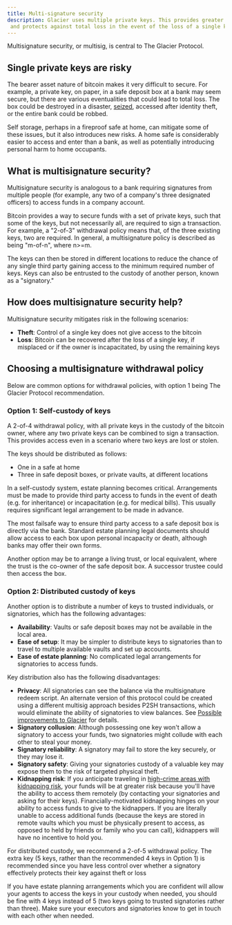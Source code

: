 ```yaml
---
title: Multi-signature security
description: Glacier uses multiple private keys. This provides greater security,
 and protects against total loss in the event of the loss of a single key.
---
```


Multisignature security, or multisig, is central to The Glacier Protocol.


## Single private keys are risky

The bearer asset nature of bitcoin makes it very difficult to secure. For example,
a private key, on paper, in a safe deposit box at a bank may seem secure, but 
there are various eventualities that could lead to total loss. The box could be
destroyed in a disaster, [seized](http://abcnews.go.com/GMA/story?id=4832471),
accessed after identity theft, or the entire bank could be robbed.

Self storage, perhaps in a fireproof safe at home, can mitigate some of these issues,
but it also introduces new risks. A home safe is considerably easier to access and
enter than a bank, as well as potentially introducing personal harm to home
occupants.

## What is multisignature security?

Multisignature security is analogous to a bank requiring signatures from multiple
people (for example, any two of a company's three designated officers) to access
funds in a company account.

Bitcoin provides a way to secure funds with a set of private keys, such that some
of the keys, but not necessarily all, are required to sign a transaction. For
example, a "2-of-3" withdrawal policy means that, of the three existing keys, two
are required. In general, a multisignature policy is described as being "m-of-n",
where n>=m.

The keys can then be stored in different locations to reduce the chance of any single
third party gaining access to the minimum required number of keys. Keys can also be
entrusted to the custody of another person, known as a "signatory."

## How does multisignature security help?

Multisignature security mitigates risk in the following scenarios:

* **Theft**: Control of a single key does not give access to the bitcoin
* **Loss**: Bitcoin can be recovered after the loss of a single key, if
misplaced or if the owner is incapacitated, by using the remaining keys

## Choosing a multisignature withdrawal policy

Below are common options for withdrawal policies, with option 1 being The Glacier
Protocol recommendation.

### Option 1: Self-custody of keys

A 2-of-4 withdrawal policy, with all private keys in the custody of the bitcoin owner,
where any two private keys can be combined to sign a transaction. This provides access
even in a scenario where two keys are lost or stolen.

The keys should be distributed as follows:

* One in a safe at home
* Three in safe deposit boxes, or private vaults, at different locations

In a self-custody system, estate planning becomes critical. Arrangements must be made
to provide third party access to funds in the event of death (e.g. for inheritance) or
incapacitation (e.g. for medical bills). This usually requires significant legal
arrangement to be made in advance.

The most failsafe way to ensure third party access to a safe deposit box is directly
via the bank. Standard estate planning legal documents should allow access to each box
upon personal incapacity or death, although banks may offer their own forms.

Another option may be to arrange a living trust, or local equivalent, where the trust
is the co-owner of the safe deposit box. A successor trustee could then access the box.

### Option 2: Distributed custody of keys

Another option is to distribute a number of keys to trusted individuals, or signatories,
which has the following advantages:

* **Availability**: Vaults or safe deposit boxes may not be available in the local area.
* **Ease of setup**: It may be simpler to distribute keys to signatories than to travel
to multiple available vaults and set up accounts.
* **Ease of estate planning**: No complicated legal arrangements for signatories to
access funds.

Key distribution also has the following disadvantages:

* **Privacy**: All signatories can see the balance via the multisignature redeem script.
An alternate version of this protocol could be created using a different multisig
approach besides P2SH transactions, which would eliminate the ability of signatories to
view balances. See [Possible improvements to Glacier](/docs/extend/improvements#consider-shamirs-secret-sharing-or-vanilla-multisig-vs-p2sh-transactions) for details.
* **Signatory collusion**: Although possessing one key won't allow a signatory
to access your funds, two signatories might collude with each other to steal
your money.
* **Signatory reliability**: A signatory may fail to store the key securely, or
they may lose it.
* **Signatory safety**: Giving your signatories custody of a valuable key may
expose them to the risk of targeted physical theft.
* **Kidnapping risk**: If you anticipate traveling in
[high-crime areas with kidnapping risk](http://www.nytimes.com/2012/05/03/business/kidnapping-becomes-a-growing-travel-risk.html),
your funds will be at greater risk because you'll
have the ability to access them remotely (by contacting your signatories and
asking for their keys).
Financially-motivated kidnapping hinges on your ability to access funds to give
to the kidnappers. If you are literally unable to access additional funds
(because the keys are stored in remote vaults which you must be physically
present to access, as opposed to held by friends or family who you can call),
kidnappers will have no incentive to hold you.

For distributed custody, we recommend a 2-of-5 withdrawal policy. The extra key
(5 keys, rather than the recommended
4 keys in Option 1) is recommended since you have less control over whether
a signatory effectively protects their key against theft or loss

If you have estate planning arrangements which you are confident will allow your
agents to access the keys in your custody when needed, you should be fine with
4 keys instead of 5 (two keys going to trusted signatories rather than three).
Make sure your executors and signatories know to get in touch with each other
when needed.
